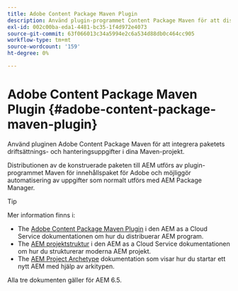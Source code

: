 ```yaml
---
title: Adobe Content Package Maven Plugin
description: Använd plugin-programmet Content Package Maven för att distribuera AEM
exl-id: 002c00ba-eda1-4481-bc35-1f4d972e4073
source-git-commit: 63f066013c34a5994e2c6a534d88db0c464cc905
workflow-type: tm+mt
source-wordcount: '159'
ht-degree: 0%

---
```


# Adobe Content Package Maven Plugin {#adobe-content-package-maven-plugin}

Använd pluginen Adobe Content Package Maven för att integrera paketets driftsättnings- och hanteringsuppgifter i dina Maven-projekt.

Distributionen av de konstruerade paketen till AEM utförs av plugin-programmet Maven för innehållspaket för Adobe och möjliggör automatisering av uppgifter som normalt utförs med AEM Package Manager.

>[!TIP]
>
>Mer information finns i:
>
>* The [Adobe Content Package Maven Plugin](https://experienceleague.adobe.com/docs/experience-manager-cloud-service/implementing/developer-tools/maven-plugin.html?lang=en#developer-tools) i den AEM as a Cloud Service dokumentationen om hur du distribuerar AEM program.
>* The [AEM projektstruktur](https://experienceleague.adobe.com/docs/experience-manager-cloud-service/implementing/developing/aem-project-content-package-structure.html) i den AEM as a Cloud Service dokumentationen om hur du strukturerar moderna AEM projekt.
>* The [AEM Project Archetype](https://experienceleague.adobe.com/docs/experience-manager-core-components/using/developing/archetype/overview.html) dokumentation som visar hur du startar ett nytt AEM med hjälp av arkitypen.
>
>Alla tre dokumenten gäller för AEM 6.5.
